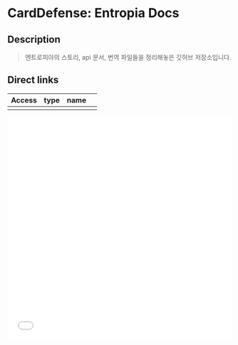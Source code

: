 
# CardDefense: Entropia Docs

## Description

> 엔트로피아의 스토리, api 문서, 번역 파일들을 정리해놓은 깃허브 저장소입니다.

## Direct links

| Access | type | name |     |
| ------ | ---- | ---- | --- |
|        |      |      |     |

<iframe
  src="./index.html"
  frameborder="0"
  allowfullscreen
  width="100%"
  height="500"
>test</iframe>
